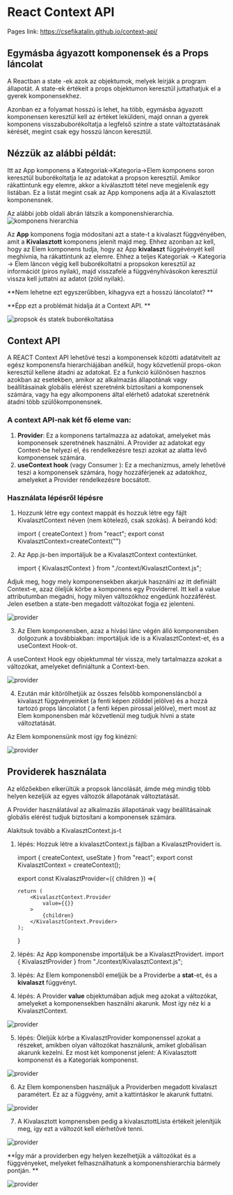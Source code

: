 # React Context API

Pages link: https://csefikatalin.github.io/context-api/

## Egymásba ágyazott komponensek és a Props láncolat

A Reactban a state -ek azok az objektumok, melyek leírják a program állapotát. A state-ek értékeit a props objektumon keresztül juttathatjuk el a gyerek komponensekhez.

Azonban ez a folyamat hosszú is lehet, ha több, egymásba ágyazott komponensen keresztül kell az értéket leküldeni, majd onnan a gyerek komponens visszabuborékoltatja a legfelső szintre a state változtatásának kérését, megint csak egy hosszú láncon keresztül.

## Nézzük az alábbi példát:

Itt az App komponens a Kategoriak->Kategoria->Elem komponens soron keresztül buborékoltatja le az adatokat a propson keresztül. Amikor rákattintunk egy elemre, akkor a kiválasztott tétel neve megjelenik egy listában. Ez a listát megint csak az App komponens adja át a Kivalasztott komponensnek.

Az alábbi jobb oldali ábrán látszik a komponenshierarchia.
<img src="public/kepek/komponenshierarchia.png" alt="komponens hierarchia">

Az **App** komponens fogja módosítani azt a state-t a kivalaszt függvényében, amit a **Kivalasztott** komponens jelenít majd meg. Ehhez azonban az kell, hogy az Elem komponens tudja, hogy az App **kivalaszt** függévényét kell meghívnia, ha rákattintunk az elemre. Ehhez a teljes Kategoriak -> Kategoria -> Elem láncon végig kell buborékoltatni a propsokon keresztül az információt (piros nyilak), majd visszafelé a függvényhívásokon keresztül vissza kell juttatni az adatot (zöld nyilak).

**Nem lehetne ezt egyszerűbben, kihagyva ezt a hosszú láncolatot? **

**Épp ezt a problémát hidalja át a Context API. **

<img src="public/kepek/props_state.PNG" alt="propsok és statek buborékoltatása">

## Context API

A REACT Context API lehetővé teszi a komponensek közötti adatátvitelt az egész komponensfa hierarchiájában anélkül, hogy közvetlenül props-okon keresztül kellene átadni az adatokat. Ez a funkció különösen hasznos azokban az esetekben, amikor az alkalmazás állapotának vagy beállításainak globális elérést szeretnénk biztosítani a komponensek számára, vagy ha egy alkomponens által elérhető adatokat szeretnénk átadni több szülőkomponensnek.

### A context API-nak két fő eleme van: 

1.	**Provider**: Ez a komponens tartalmazza az adatokat, amelyeket más komponensek szeretnének használni. A Provider az adatokat egy Context-be helyezi el, és rendelkezésre teszi azokat az alatta lévő komponensek számára.
2.	**useContext hook** (vagy Consumer ): Ez a mechanizmus, amely lehetővé teszi a komponensek számára, hogy hozzáférjenek az adatokhoz, amelyeket a Provider rendelkezésre bocsátott. 

### Használata lépésről lépésre


1. Hozzunk létre egy context mappát és hozzuk létre egy fájlt KivalasztContext néven  (nem kötelező, csak szokás).  A beírandó kód:
       
    import { createContext } from "react";
    export const KivalasztContext=createContext("")

2. Az App.js-ben importáljuk be a KivalasztContext contextünket.

    import { KivalasztContext } from "./context/KivalasztContext.js";

Adjuk meg, hogy mely komponensekben akarjuk használni az itt definiált Context-e, azaz öleljük körbe a komponens egy Providerrel.
Itt kell a value attributumban megadni, hogy milyen változókhoz engedünk hozzáférést. Jelen esetben a  state-ben megadott változókat fogja ez jelenteni.

<img src="public/kepek/provider.png" alt="provider">
 
3. Az Elem komponensben, azaz a hívási lánc végén álló komponensben dolgozunk a továbbiakban:  importáljuk ide is a KivalasztContext-et, és a useContext Hook-ot.

A useContext Hook egy objektummal tér vissza, mely tartalmazza azokat a változókat, amelyeket definiáltunk a Context-ben.

<img src="public/kepek/useContext.png" alt="provider">
 
4. Ezután már kitörölhetjük az összes felsőbb komponensláncból  a kivalaszt függvényeinket (a fenti képen zölddel jelölve) és a hozzá tartozó props láncolatot ( a fenti képen pirossal jelölve), mert most az Elem komponensben már közvetlenül meg tudjuk hívni a state változtatását.

Az Elem komponensünk most így fog kinézni:

<img src="public/kepek/Elem_koponens_context.PNG" alt="provider">


## Providerek használata

Az előzőekben elkerültük  a propsok láncolását, ámde még mindig több helyen kezeljük az egyes változók állapotának változtatását. 

A Provider használatával   az alkalmazás állapotának vagy beállításainak globális elérést tudjuk biztosítani a komponensek számára.

Alakítsuk tovább a KivalasztContext.js-t

1.	lépés:  Hozzuk létre a kivalasztContext.js fájlban a KivalasztProvidert is.


    import { createContext, useState } from "react";
    export const KivalasztContext = createContext();

    export const  KivalasztProvider=({ children }) =>{
        
        return (
            <KivalasztContext.Provider
                value={{}}
            >
                {children}
            </KivalasztContext.Provider>
        );
    }

2.	lépés: Az App komponensbe importáljuk be a KivalasztProvidert. 
    import { KivalasztProvider } from "./context/KivalasztContext.js";

3.	lépés: Az Elem komponensből emeljük be a Providerbe a **stat**-et, és a **kivalaszt** függvényt. 
4.	lépés: A Provider **value** objektumában adjuk meg azokat a változókat, amelyeket a komponensekben használni akarunk. Most így néz ki a KivalasztContext.

<img src="public/kepek/provider3.png" alt="provider">

5.	lépés: Öleljük körbe a KivalasztProvider komponenssel azokat a részeket, amikben olyan változókat használunk, amiket globálisan akarunk kezelni. Ez most két komponenst jelent: A Kivalasztott komponenst és a Kategoriak komponenst. 

<img src="public/kepek/Provider_app.png" alt="provider">

6.	Az Elem komponensben használjuk a Providerben megadott kivalaszt paramétert. Ez az a függvény, amit a kattintáskor le akarunk futtatni. 

<img src="public/kepek/Elem2.PNG" alt="provider">

7.	A Kivalasztott kompnensben pedig a kivalasztottLista értékeit jelenítjük meg, így ezt a változót kell elérhetővé tenni. 

<img src="public/kepek/kivalasztott2.PNG" alt="provider">

**Így már a providerben egy helyen kezelhetjük a változókat és a függvényeket, melyeket felhasználhatunk a komponenshierarchia bármely pontján. **

<img src="public/kepek/provider_mukodese.PNG" alt="provider">

